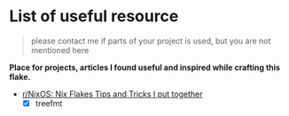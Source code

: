 # List of useful resource 
> please contact me if parts of your project is used, but you are not mentioned here

**Place for projects, articles I found useful and inspired while crafting this flake.**

- [r/NixOS: Nix Flakes Tips and Tricks I put together](https://www.reddit.com/r/NixOS/comments/1k2c1qk/nix_flakes_tips_and_tricks_i_put_together_this_is/)
  - [x] treefmt
